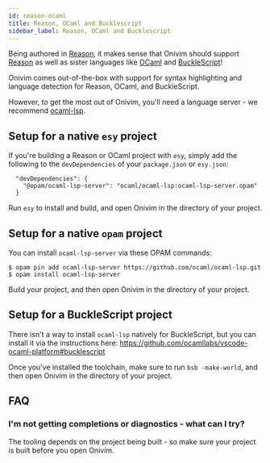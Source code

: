 ```yaml
---
id: reason-ocaml
title: Reason, OCaml and Bucklescript
sidebar_label: Reason, OCaml and Bucklescript
---
```


Being authored in [Reason](https://reasonml.github.io/), it makes sense that Onivim should support [Reason](https://reasonml.github.io) as well as sister languages like 
[OCaml](https://ocaml.org) and [BuckleScript](https://bucklescript.github.io/)! 

Onivim comes out-of-the-box with support for syntax highlighting and language detection for Reason, OCaml, and BuckleScript.

However, to get the most out of Onivim, you'll need a language server - we recommend [ocaml-lsp](https://github.com/ocaml/ocaml-lsp).

## Setup for a native `esy` project

If you're building a Reason or OCaml project with `esy`, simply add the following to the `devDependencies` of your `package.json` or `esy.json`:

```
  "devDependencies": {
    "@opam/ocaml-lsp-server": "ocaml/ocaml-lsp:ocaml-lsp-server.opam"
  }
```

Run `esy` to install and build, and open Onivim in the directory of your project.

## Setup for a native `opam` project

You can install `ocaml-lsp-server` via these OPAM commands:

```
$ opam pin add ocaml-lsp-server https://github.com/ocaml/ocaml-lsp.git
$ opam install ocaml-lsp-server
```

Build your project, and then open Onivim in the directory of your project.

## Setup for a BuckleScript project

There isn't a way to install `ocaml-lsp` natively for BuckleScript, but you can install it via the instructions here: https://github.com/ocamllabs/vscode-ocaml-platform#bucklescript

Once you've installed the toolchain, make sure to run `bsb -make-world`, and then open Onivim in the directory of your project.

## FAQ

### I'm not getting completions or diagnostics - what can I try?

The tooling depends on the project being built - so make sure your project is built before you open Onivim.
